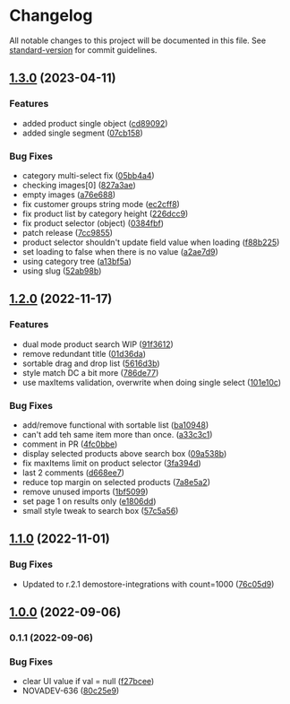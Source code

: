 # Changelog

All notable changes to this project will be documented in this file. See [standard-version](https://github.com/conventional-changelog/standard-version) for commit guidelines.

## [1.3.0](https://github.com/amplience/dc-extension-ecomm-toolkit/compare/v1.2.0...v1.3.0) (2023-04-11)


### Features

* added product single object ([cd89092](https://github.com/amplience/dc-extension-ecomm-toolkit/commit/cd8909200f89bb5aaa9820dc5b0c34cd831d5b07))
* added single segment ([07cb158](https://github.com/amplience/dc-extension-ecomm-toolkit/commit/07cb15857fe9a97badc5d49abdc79d2c238c1f7c))


### Bug Fixes

* category multi-select fix ([05bb4a4](https://github.com/amplience/dc-extension-ecomm-toolkit/commit/05bb4a41af7c8a4286bd4adc849f4665c0d7f4d2))
* checking images[0] ([827a3ae](https://github.com/amplience/dc-extension-ecomm-toolkit/commit/827a3ae533ef609e2dbb40075ed3db863dee1a08))
* empty images ([a76e688](https://github.com/amplience/dc-extension-ecomm-toolkit/commit/a76e6885dbdef0aa406ad0311f0eda9db6e3261c))
* fix customer groups string mode ([ec2cff8](https://github.com/amplience/dc-extension-ecomm-toolkit/commit/ec2cff8296faecf78f2c8b04bcc4f82f7e195113))
* fix product list by category height ([226dcc9](https://github.com/amplience/dc-extension-ecomm-toolkit/commit/226dcc92892a312a68d4f5077dc94bae9aaf13e6))
* fix product selector (object) ([0384fbf](https://github.com/amplience/dc-extension-ecomm-toolkit/commit/0384fbfb2814f51e93890780d9b1688655194085))
* patch release ([7cc9855](https://github.com/amplience/dc-extension-ecomm-toolkit/commit/7cc985595d2c661de9fdd230bd02564eba2c114f))
* product selector shouldn't update field value when loading ([f88b225](https://github.com/amplience/dc-extension-ecomm-toolkit/commit/f88b2256ddfa0b575155c91bbe8b8d59cdc5ec00))
* set loading to false when there is no value ([a2ae7d9](https://github.com/amplience/dc-extension-ecomm-toolkit/commit/a2ae7d99c1c3a5b7ac036c2bfd4e8772c301b559))
* using category tree ([a13bf5a](https://github.com/amplience/dc-extension-ecomm-toolkit/commit/a13bf5a79e976bf990089c6d371ee87fdddb1962))
* using slug ([52ab98b](https://github.com/amplience/dc-extension-ecomm-toolkit/commit/52ab98b7344c9f58d50facb2efd1ea5dd2202fa4))

## [1.2.0](https://github.com/amplience/dc-extension-ecomm-toolkit/compare/v1.1.0...v1.2.0) (2022-11-17)


### Features

* dual mode product search WIP ([91f3612](https://github.com/amplience/dc-extension-ecomm-toolkit/commit/91f36126a315fb45de322d3bd2d24e5f48b4e0fa))
* remove redundant title ([01d36da](https://github.com/amplience/dc-extension-ecomm-toolkit/commit/01d36da0424c97559fe3a01e1fe7e7a88e4b4fa9))
* sortable drag and drop list ([5616d3b](https://github.com/amplience/dc-extension-ecomm-toolkit/commit/5616d3bdcf8c087aefcf9890402655a2eab3be1c))
* style match DC a bit more ([786de77](https://github.com/amplience/dc-extension-ecomm-toolkit/commit/786de77c20e05e7e629dc3daf13b01ea14a5ffc1))
* use maxItems validation, overwrite when doing single select ([101e10c](https://github.com/amplience/dc-extension-ecomm-toolkit/commit/101e10c33bae010ed4d3e5faa33dbf45217b58a2))


### Bug Fixes

* add/remove functional with sortable list ([ba10948](https://github.com/amplience/dc-extension-ecomm-toolkit/commit/ba109488a04883f05a98e4ad01aab5549ad4098f))
* can't add teh same item more than once. ([a33c3c1](https://github.com/amplience/dc-extension-ecomm-toolkit/commit/a33c3c130b0aca8371c5672758b3f3f4012cb5d8))
* comment in PR ([4fc0bbe](https://github.com/amplience/dc-extension-ecomm-toolkit/commit/4fc0bbe3add4a071412500ed93503bb2d40dac7c))
* display selected products above search box ([09a538b](https://github.com/amplience/dc-extension-ecomm-toolkit/commit/09a538b4f989c652a0271a4e44d5f4a705e5e29a))
* fix maxItems limit on product selector ([3fa394d](https://github.com/amplience/dc-extension-ecomm-toolkit/commit/3fa394d8fe19ad114a3aa72878ed15e137aa1137))
* last 2 comments ([d668ee7](https://github.com/amplience/dc-extension-ecomm-toolkit/commit/d668ee755ccc1df5d7934b066ebf52a26842b7b1))
* reduce top margin on selected products ([7a8e5a2](https://github.com/amplience/dc-extension-ecomm-toolkit/commit/7a8e5a2433e42189505f02cd0ac5a718fcb57726))
* remove unused imports ([1bf5099](https://github.com/amplience/dc-extension-ecomm-toolkit/commit/1bf5099adda1275ddc3140b3cfda76d85cd66737))
* set page 1 on results only ([e1806dd](https://github.com/amplience/dc-extension-ecomm-toolkit/commit/e1806dd29cd14dd6ba1fe4e0762ad16ac781a5e5))
* small style tweak to search box ([57c5a56](https://github.com/amplience/dc-extension-ecomm-toolkit/commit/57c5a56575abac8b784d2f3c35eecc8999a592ea))

## [1.1.0](https://github.com/amplience/dc-extension-ecomm-toolkit/compare/v1.0.0...v1.1.0) (2022-11-01)


### Bug Fixes

* Updated to r.2.1 demostore-integrations with count=1000 ([76c05d9](https://github.com/amplience/dc-extension-ecomm-toolkit/commit/76c05d9730dd4655e68e973bc336589f59f3345d))

## [1.0.0](https://github.com/amplience/dc-extension-ecomm-toolkit/compare/v0.1.1...v1.0.0) (2022-09-06)

### 0.1.1 (2022-09-06)


### Bug Fixes

* clear UI value if val = null ([f27bcee](https://github.com/amplience/dc-extension-ecomm-toolkit/commit/f27bcee48b2491aedb59f3ffe5912551c23d2452))
* NOVADEV-636 ([80c25e9](https://github.com/amplience/dc-extension-ecomm-toolkit/commit/80c25e96fc05ddb62ff629ff9e29ac5d650f056a))